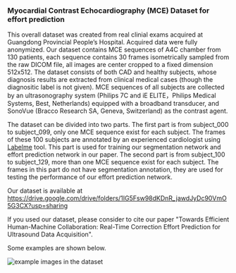 ### Myocardial Contrast Echocardiography (MCE) Dataset for effort prediction

This overall dataset was created from real clinial exams acquired at Guangdong Provincial People’s Hospital. Acquired data were fully anonymized. Our dataset contains MCE sequences of A4C chamber from 130 patients, each sequence contains 30 frames isometrically sampled from the raw DICOM file, all images are center cropped to a fixed dimension 512x512. The dataset consists of both CAD and healthy subjects, whose diagnosis results are extracted from clinical medical cases (though the diagnositic label is not given). MCE sequences of all subjects are collected by an ultrasonography system (Philips 7C and iE ELITE，Philips Medical Systems, Best, Netherlands) equipped with a broadband transducer, and SonoVue (Bracco Research SA, Geneva, Switzerland) as the contrast agent.

The dataset can be divided into two parts. The first part is from subject_000 to subject_099, only one MCE sequence exist for each subject. The frames of these 100 subjects are annotated by an experienced cardiologist using [Labelme](https://github.com/wkentaro/labelme) tool. This part is used for training our segmentation network and effort prediction network in our paper. The second part is from subject_100 to subject_129, more than one MCE sequence exist for each subject. The frames in this part do not have segmentation annotation, they are used for testing the performance of our effort prediction network. 

Our dataset is available at https://drive.google.com/drive/folders/1IG5Fsw98dKDnR_jawdJyDc90VmO5G3CX?usp=sharing

If you used our dataset, please consider to cite our paper "Towards Efficient Human-Machine Collaboration: Real-Time Correction Effort Prediction for Ultrasound Data Acquisition".

Some examples are shown below.

![](example.png "example images in the dataset")
